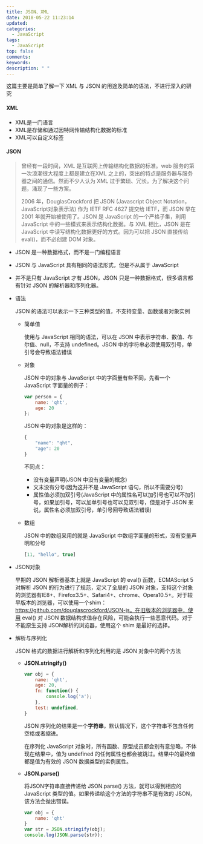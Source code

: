 ```yaml
---
title: JSON、XML
date: 2018-05-22 11:23:14
updated:
categories:
  - JavaScript
tags:
  - JavaScript
top: false
comments:
keywords:
description: " "
---
```


这篇主要是简单了解一下 XML 与 JSON 的用途及简单的语法，不进行深入的研究

#### XML

+ XML是一门语言
+ XML是存储和通过因特网传输结构化数据的标准
+ XML可以自定义标签

#### JSON

> 曾经有一段时间，XML 是互联网上传输结构化数据的标准。web 服务的第一次浪潮很大程度上都是建立在XML 之上的，突出的特点是服务器与服务器之间的通信。然而不少人认为 XML 过于繁琐、冗长。为了解决这个问题，涌现了一些方案。
>
> 2006 年，DouglasCrockford 把 JSON (Javascript Object Notation，JavaScript对象表示法) 作为 IETF RFC 4627 提交给 IETF，而 JSON 早在 2001 年就开始被使用了。JSON 是 JavaScript 的一个严格子集，利用JavaScript 中的一些模式来表示结构化数据。与 XML 相比，JSON 是在 JavaScript 中读写结构化数据更好的方式。因为可以把 JSON 直接传给 eval()，而不必创建 DOM 对象。

+ JSON 是一种数据格式，而不是一门编程语言

+ JSON 与 JavaScript 具有相同的语法形式，但是不从属于 JavaScript

+ 并不是只有 JavaScript 才有 JSON，JSON 只是一种数据格式，很多语言都有针对 JSON 的解析器和序列化器。

+ 语法

  JSON 的语法可以表示一下三种类型的值，不支持变量、函数或者对象实例

  + 简单值

    使用与 JavaScript 相同的语法，可以在 JSON 中表示字符串、数值、布尔值、null，不支持 undefined。JSON 中的字符串必须使用双引号，单引号会导致语法错误

  + 对象

    JSON 中的对象与 JavaScript 中的字面量有些不同，先看一个 JavaScript 字面量的例子：

    ```javascript
    var person = {
        name: 'qht',
        age: 20
    };
    ```

    JSON 中的对象是这样的：

    ```javascript
    {
        "name": "qht",
        "age": 20
    }
    ```

    不同点：

    + 没有变量声明(JSON 中没有变量的概念)
    + 文末没有分号(因为这并不是 JavaScript 语句，所以不需要分号)
    + 属性值必须加双引号(JavaScript 中的属性名可以加引号也可以不加引号，如果加引号，可以加单引号也可以见双引号，但是对于 JSON 来说，属性名必须加双引号，单引号回导致语法错误)

  + 数组

    JSON 中的数组采用的就是 JavaScript 中数组字面量的形式，没有变量声明和分号

    ```javascript
    [11, "hello", true]
    ```

+ JSON对象

  早期的 JSON 解析器基本上就是 JavaScript 的 eval() 函数，ECMAScript 5 对解析 JSON 的行为进行了规范，定义了全局的 JSON 对象，支持这个对象的浏览器有IE8+、Firefox3.5+、Safari4+、chrome、Opera10.5+。对于较早版本的浏览器，可以使用一个shim：https://github.com/douglascrockford/JSON-js。在旧版本的浏览器中，使用 eval() 对 JSON 数据结构求值存在风险，可能会执行一些恶意代码。对于不能原生支持 JSON解析的浏览器，使用这个 shim 是最好的选择。

+ 解析与序列化

  JSON 格式的数据进行解析和序列化利用的是 JSON 对象中的两个方法

  + **JSON.stringify()**

    ```javascript
    var obj = {
        name: 'qht',
        age: 20,
        fn: function() {
            console.log('a');
        },
        test: undefined,
    }
    ```

    JSON 序列化的结果是一个**字符串**，默认情况下，这个字符串不包含任何空格或者缩进。

    在序列化 JavaScript 对象时，所有函数、原型成员都会别有意忽略，不体现在结果中，值为 undefined 的任何属性也都会被跳过。结果中的最终值都是值为有效的 JSON 数据类型的实例属性。

  + **JSON.parse()**

    将JSON字符串直接传递给 JSON.parse() 方法，就可以得到相应的 JavaScript 类型的值。如果传递给这个方法的字符串不是有效的 JSON，该方法会抛出错误。

    ```javascript
    var obj = {
        name: 'qht'
    }
    var str = JSON.stringify(obj);
    console.log(JSON.parse(str));
    ```
